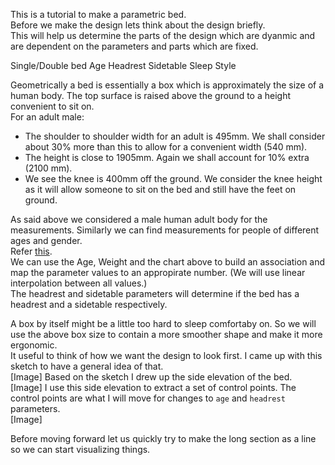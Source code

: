 This is a tutorial to make a parametric bed.  
Before we make the design lets think about the design briefly.  
This will help us determine the parts of the design which are dyanmic and are dependent on the parameters and parts which are fixed.  

Single/Double bed
Age
Headrest
Sidetable
Sleep Style

Geometrically a bed is essentially a box which is approximately the size of a human body. The top surface is raised above the ground to a height convenient to sit on.  
For an adult male:  
- The shoulder to shoulder width for an adult is 495mm. We shall consider about 30% more than this to allow for a convenient width (540 mm).  
- The height is close to 1905mm. Again we shall account for 10% extra (2100 mm).  
- We see the knee is 400mm off the ground. We consider the knee height as it will allow someone to sit on the bed and still have the feet on ground.  

As said above we considered a male human adult body for the measurements. Similarly we can find measurements for people of different ages and gender.  
Refer [this]().  
We can use the Age, Weight and the chart above to build an association and map the parameter values to an appropirate number. (We will use linear interpolation between all values.)   
The headrest and sidetable parameters will determine if the bed has a headrest and a sidetable respectively.  

A box by itself might be a little too hard to sleep comfortaby on. So we will use the above box size to contain a more smoother shape and make it more ergonomic.  
It useful to think of how we want the design to look first. I came up with this sketch to have a general idea of that.  
[Image]
Based on the sketch I drew up the side elevation of the bed.  
[Image]
I use this side elevation to extract a set of control points. The control points are what I will move for changes to `age` and `headrest` parameters.  
[Image]

Before moving forward let us quickly try to make the long section as a line so we can start visualizing things.  




